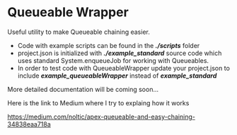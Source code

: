# Queueable Wrapper
Useful utility to make Queueable chaining easier.


* Code with example scripts can be found in the **_./scripts_** folder
* project.json is initialized with **_./example_standard_** source code which uses standard 
System.enqueueJob for working with Queueables.
* In order to test code with QueueableWrapper update your project.json to include 
**_example_queueableWrapper_** instead of **_example_standard_**

More detailed documentation will be coming soon...

Here is the link to Medium where I try to explaing how it works

https://medium.com/noltic/apex-queueable-and-easy-chaining-34838eaa718a
